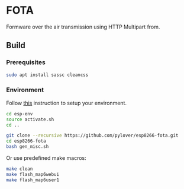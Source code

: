 # FOTA 
Formware over the air transmission using HTTP Multipart from. 


## Build


### Prerequisites

```bash
sudo apt install sassc cleancss
```

### Environment

Follow [this](https://github.com/pylover/esp8266-env) instruction 
to setup your environment.

```bash
cd esp-env
source activate.sh
cd ..

git clone --recursive https://github.com/pylover/esp8266-fota.git
cd esp8266-fota 
bash gen_misc.sh
```

Or use predefined make macros:

```bash
make clean
make flash_map6webui
make flash_map6user1 

```
